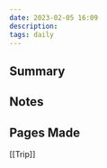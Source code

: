 ```yaml
---
date: 2023-02-05 16:09
description: 
tags: daily
---
```


## Summary

## Notes

## Pages Made

[[Trip]]